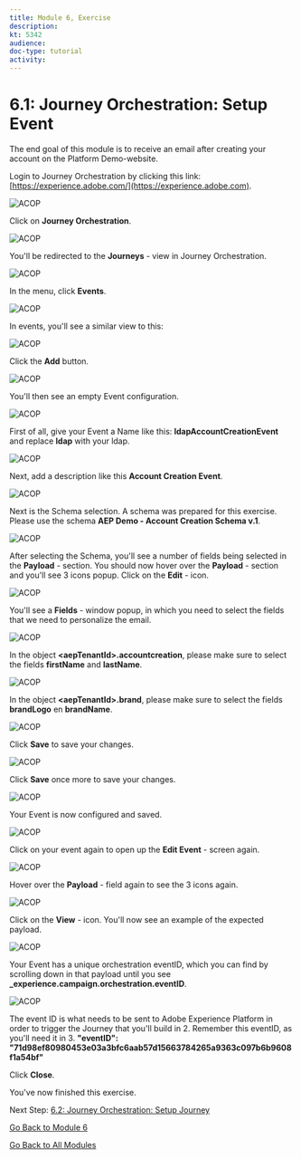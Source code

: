 ```yaml
---
title: Module 6, Exercise
description: 
kt: 5342
audience: 
doc-type: tutorial
activity: 
---
```


# 6.1: Journey Orchestration: Setup Event

The end goal of this module is to receive an email after creating your account on the Platform Demo-website.

Login to Journey Orchestration by clicking this link: [https://experience.adobe.com/](https://experience.adobe.com).

![ACOP](./images/acophome.png)

Click on **Journey Orchestration**.

![ACOP](./images/acoptrig.png)

You'll be redirected to the **Journeys** - view in Journey Orchestration.

![ACOP](./images/acoptriglp.png)

In the menu, click **Events**.

![ACOP](./images/acopmenu.png)

In events, you'll see a similar view to this:

![ACOP](./images/acopeventview.png)

Click the **Add** button.

![ACOP](./images/add.png)

You'll then see an empty Event configuration.

![ACOP](./images/emptyevent.png)

First of all, give your Event a Name like this: **ldapAccountCreationEvent** and replace **ldap** with your ldap.

![ACOP](./images/eventname.png)

Next, add a description like this **Account Creation Event**.

![ACOP](./images/eventdescription.png)

Next is the Schema selection. A schema was prepared for this exercise. Please use the schema **AEP Demo - Account Creation Schema v.1**.

![ACOP](./images/eventschema.png)

After selecting the Schema, you'll see a number of fields being selected in the **Payload** - section. You should now hover over the **Payload** - section and you'll see 3 icons popup. Click on the **Edit** - icon.

![ACOP](./images/eventpayload.png)

You'll see a **Fields** - window popup, in which you need to select the fields that we need to personalize the email.

![ACOP](./images/eventfields.png)

In the object **\<aepTenantId>.accountcreation**, please make sure to select the fields **firstName** and **lastName**.

![ACOP](./images/eventpayloadac.png)

In the object **\<aepTenantId>.brand**, please make sure to select the fields **brandLogo** en **brandName**.

![ACOP](./images/eventpayloadbr.png)

Click **Save** to save your changes.

![ACOP](./images/save.png)

Click **Save** once more to save your changes.

![ACOP](./images/save1.png)

Your Event is now configured and saved.

![ACOP](./images/eventdone.png)

Click on your event again to open up the **Edit Event** - screen again.

![ACOP](./images/viewevent.png)

Hover over the **Payload** - field again to see the 3 icons again.

![ACOP](./images/hover.png)

Click on the **View** - icon. You'll now see an example of the expected payload.

![ACOP](./images/fullpayload.png)

Your Event has a unique orchestration eventID, which you can find by scrolling down in that payload until you see **_experience.campaign.orchestration.eventID**.

![ACOP](./images/payloadeventID.png)

The event ID is what needs to be sent to Adobe Experience Platform in order to trigger the Journey that you'll build in 2. Remember this eventID, as you'll need it in 3.
**"eventID": "71d98ef80980453e03a3bfc6aab57d15663784265a9363c097b6b9608f1a54bf"**

Click **Close**.

You've now finished this exercise.

Next Step: [6.2: Journey Orchestration: Setup Journey](./ex2.md)

[Go Back to Module 6](./journey-orchestration-create-account.md)

[Go Back to All Modules](../../overview.md)

